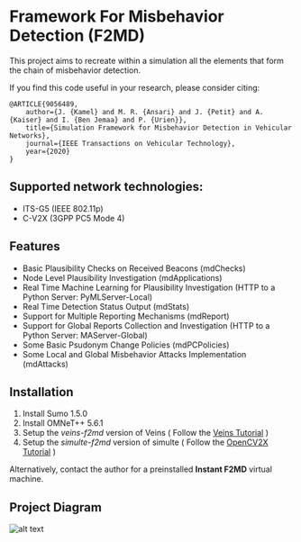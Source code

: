 
# Framework For Misbehavior Detection (F2MD)

This project aims to recreate within a simulation all the elements that form the chain of misbehavior detection.

If you find this code useful in your research, please consider citing:

    @ARTICLE{9056489,
        author={J. {Kamel} and M. R. {Ansari} and J. {Petit} and A. {Kaiser} and I. {Ben Jemaa} and P. {Urien}},
        title={Simulation Framework for Misbehavior Detection in Vehicular Networks},
        journal={IEEE Transactions on Vehicular Technology},
        year={2020}
    }

## Supported network technologies:
* ITS-G5 (IEEE 802.11p)
* C-V2X (3GPP PC5 Mode 4)

## Features
* Basic Plausibility Checks on Received Beacons (mdChecks)
* Node Level Plausibility Investigation (mdApplications)
* Real Time Machine Learning for Plausibility Investigation (HTTP to a Python Server: PyMLServer-Local)
* Real Time Detection Status Output (mdStats)
* Support for Multiple Reporting Mechanisms (mdReport)
* Support for Global Reports Collection and Investigation (HTTP to a Python Server: MAServer-Global)
* Some Basic Psudonym Change Policies (mdPCPolicies)
* Some Local and Global Misbehavior Attacks Implementation (mdAttacks)

## Installation
1. Install Sumo 1.5.0
2. Install OMNeT++ 5.6.1
3. Setup the *veins-f2md* version of Veins  ( Follow the [Veins Tutorial](https://veins.car2x.org/tutorial/) )
3. Setup the *simulte-f2md* version of simulte  ( Follow the [OpenCV2X Tutorial](http://www.cs.ucc.ie/cv2x/pages/documentation/documentation.html) )

Alternatively, contact the author for a preinstalled **Instant F2MD** virtual machine.

## Project Diagram

 ![alt text](https://github.com/josephkamel/F2MD/blob/master/F2MD-Diagram-V2.jpg)


